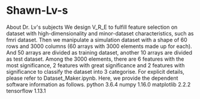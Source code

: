 # Shawn-Lv-s
About Dr. Lv's subjects
We design V_R_E to fulfill feature selection on dataset with high-dimensionality and minor-dataset characteristics, such as fmri dataset.
Then we manipulate a simulation dataset with a shape of 60 rows and 3000 columns (60 arrays with 3000 elements made up for each). And 50 arrays are divided as training dataset, another 10 arrays are divided as test dataset.
Among the 3000 elements, there are 6 features with the most significance, 2 features with great significance and 2 features with significance to classify the dataset into 3 categorise.
For explicit details, please refer to Dataset_Maker.ipynb.
Here, we provide the dependent software information as follows.
python 3.6.4
numpy 1.16.0
matplotlib 2.2.2
tensorflow 1.13.1
